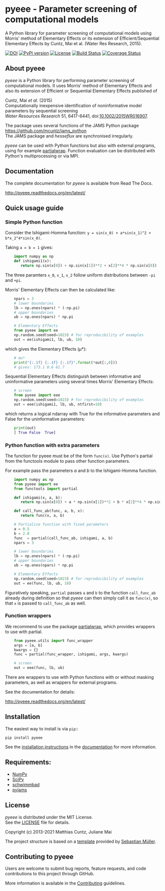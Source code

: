 # pyeee - Parameter screening of computational models
<!-- pandoc -f gfm -o README.html -t html README.md -->

A Python library for parameter screening of computational models using Morris'
method of Elementary Effects or its extension of Efficient/Sequential Elementary
Effects by Cuntz, Mai et al. (Water Res Research, 2015).

[![DOI](https://zenodo.org/badge/DOI/10.5281/zenodo.3620909.svg)](https://doi.org/10.5281/zenodo.3620909)
[![PyPI version](https://badge.fury.io/py/pyeee.svg)](https://badge.fury.io/py/pyeee)
[![License](http://img.shields.io/badge/license-MIT-blue.svg?style=flat)](https://github.com/mcuntz/pyeee/blob/master/LICENSE)
[![Build Status](https://app.travis-ci.com/mcuntz/pyeee.svg?branch=master)](https://app.travis-ci.com/mcuntz/pyeee)
[![Coverage Status](https://coveralls.io/repos/github/mcuntz/pyeee/badge.svg?branch=master)](https://coveralls.io/github/mcuntz/pyeee?branch=master)

## About pyeee

*pyeee* is a Python library for performing parameter screening of computational
models. It uses Morris' method of Elementary Effects and also its extension of
Efficient or Sequential Elementary Effects published of

Cuntz, Mai *et al.* (2015)  
  Computationally inexpensive identification of noninformative model
parameters by sequential screening  
  *Water Resources Research* 51, 6417-6441,
 doi:[10.1002/2015WR016907](http://doi.org/10.1002/2015WR016907).

The package uses several functions of the JAMS Python package
https://github.com/mcuntz/jams_python  
The JAMS package and *hesseflux* are synchronised irregularly.

*pyeee* can be used with Python functions but also with external programs, using
for example [partialwrap](http://partialwrap.readthedocs.org/en/latest).
Function evaluation can be distributed with Python's multiprocessing or via MPI.


## Documentation

The complete documentation for *pyeee* is available from Read The Docs.

   http://pyeee.readthedocs.org/en/latest/


## Quick usage guide

### Simple Python function

Consider the Ishigami-Homma function: `y = sin(x_0) + a*sin(x_1)^2 + b*x_2^4*sin(x_0)`.

Taking `a = b = 1` gives:

```python
    import numpy as np
    def ishigami1(x):
       return np.sin(x[0]) + np.sin(x[1])**2 + x[2]**4 * np.sin(x[0])
```

The three paramters `x_0`, `x_1`, `x_2` follow uniform distributions between `-pi` and `+pi`.

Morris' Elementary Effects can then be calculated like:

```python
    npars = 3
    # lower boundaries
    lb = np.ones(npars) * (-np.pi)
    # upper boundaries
    ub = np.ones(npars) * np.pi

    # Elementary Effects
    from pyeee import ee
    np.random.seed(seed=1023) # for reproducibility of examples
    out = ee(ishigami1, lb, ub, 10)
```

which gives the Elementary Effects ($\mu*$):

```python
    # mu*
    print("{:.1f} {:.1f} {:.1f}".format(*out[:,0]))
    # gives: 173.1 0.6 61.7
```

Sequential Elementary Effects distinguish between informative and uninformative
parameters using several times Morris' Elementary Effects:

```python
    # screen
    from pyeee import eee
    np.random.seed(seed=1023) # for reproducibility of examples
    out = eee(ishigami1, lb, ub, ntfirst=10)
```

which returns a logical ndarray with True for the informative parameters and
False for the uninformative parameters:

```python
    print(out)
    [ True False  True]
```

### Python function with extra parameters

The function for pyeee must be of the form `func(x)`. Use Python's partial from
the functools module to pass other function parameters.

For example pass the parameters $a$ and $b$ to the Ishigami-Homma function.

```python
    import numpy as np
    from pyeee import ee
    from functools import partial

    def ishigami(x, a, b):
       return np.sin(x[0]) + a * np.sin(x[1])**2 + b * x[2]**4 * np.sin(x[0])

    def call_func_ab(func, a, b, x):
       return func(x, a, b)

    # Partialise function with fixed parameters
    a = 0.5
    b = 2.0
    func  = partial(call_func_ab, ishigami, a, b)
    npars = 3

    # lower boundaries
    lb = np.ones(npars) * (-np.pi)
    # upper boundaries
    ub = np.ones(npars) * np.pi

    # Elementary Effects
    np.random.seed(seed=1023) # for reproducibility of examples
    out = ee(func, lb, ub, 10)
```

Figuratively speaking, `partial` passes `a` and `b` to the function
`call_func_ab` already during definition so that *pyeee* can then simply call it
as `func(x)`, so that `x` is passed to `call_func_ab` as well.


### Function wrappers

We recommend to use the package
[partialwrap](http://partialwrap.readthedocs.org/en/latest), which provides
wrappers to use with partial.

```python
    from pyeee.utils import func_wrapper
    args = [a, b]
    kwargs = {}
    func = partial(func_wrapper, ishigami, args, kwargs)

    # screen
    out = eee(func, lb, ub)
```

There are wrappers to use with Python functions with or without
masking parameters, as well as wrappers for external programs.

See the documentation for details:

   http://pyeee.readthedocs.org/en/latest/


## Installation

The easiest way to install is via `pip`::

    pip install pyeee

See the [installation instructions](http://pyeee.readthedocs.io/en/latest/install.html) in the
[documentation](http://pyeee.readthedocs.io) for more information.


## Requirements:

- [NumPy](https://www.numpy.org)
- [SciPy](https://www.scipy.org/scipylib)
- [schwimmbad](https://github.com/adrn/schwimmbad)
- [pyjams](https://github.com/mcuntz/pyjams)


## License

*pyeee* is distributed under the MIT License.  
See the [LICENSE](https://github.com/mcuntz/pyeee/LICENSE) file for details.

Copyright (c) 2013-2021 Matthias Cuntz, Juliane Mai

The project structure is based on a [template](https://github.com/MuellerSeb/template) provided by [Sebastian Müller](https://github.com/MuellerSeb).

## Contributing to pyeee

Users are welcome to submit bug reports, feature requests, and code
contributions to this project through GitHub.

More information is available in the
[Contributing](http://pyeee.readthedocs.org/en/latest/contributing.html)
guidelines.

